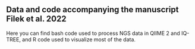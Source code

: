## Data and code accompanying the manuscript Filek et al. 2022

Here you can find bash code used to process NGS data in QIIME 2 and IQ-TREE, and R code used to visualize most of the data.

